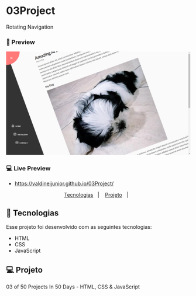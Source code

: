 # 03Project
Rotating Navigation
### 📱 Preview

<p align="center">
  <img alt="03Project" src="https://github.com/ValdineiJunior/03Project/blob/main/assets/ScreenShot.png">
</p>

### 💻 Live Preview

- https://valdineijunior.github.io/03Project/

<p align="center">
  <a href="#-tecnologias">Tecnologias</a>&nbsp;&nbsp;&nbsp;|&nbsp;&nbsp;&nbsp;
  <a href="#-projeto">Projeto</a>&nbsp;&nbsp;&nbsp;|&nbsp;&nbsp;&nbsp;
</p>

## 🚀 Tecnologias

Esse projeto foi desenvolvido com as seguintes tecnologias:

- HTML
- CSS
- JavaScript


## 💻 Projeto

03 of 50 Projects In 50 Days - HTML, CSS & JavaScript
